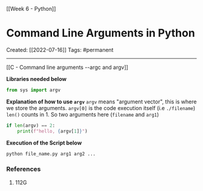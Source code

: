 [[Week 6 - Python]]

# Command Line Arguments in Python
Created:  [[2022-07-16]]
Tags: #permanent 

---
[[C - Command line arguments --argc and argv]]


**Libraries needed below**
```Python
from sys import argv
```


**Explanation of how to use `argv`**
`argv` means "argument vector", this is where we store the arguments. 
`argv[0]` is the code execution itself (i.e `./filename`) 
`len()` counts in 1. 
    So two arguments here (`filename` and `arg1`)
```Python
if len(argv) == 2:
    print(f"hello, {argv[1]}")
```


**Execution of the Script below**
```Python
python file_name.py arg1 arg2 ...
```

















### References
1. 112G